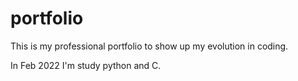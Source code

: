# portfolio
This is my professional portfolio to show up my evolution in coding.

In Feb 2022 I'm study python and C.
